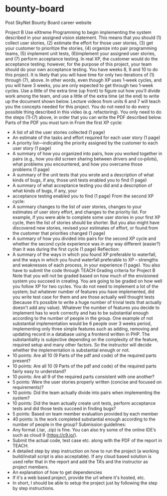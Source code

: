 # bounty-board
Post SkyNet Bounty Board career website

Project B
Use eXtreme Programming to begin implementing the system described in your assigned vision statement. This means that you should (1) collect user stories, (2) estimate the effort for those user stories, (3) get your customer to prioritize the stories, (4) organize into pair programming teams, (5) implement unit tests, (6)implement your assigned user stories, and (7) perform acceptance testing. In real XP, the customer would do the acceptance testing; however, for the purpose of this project, your team should do your own acceptance testing.
You have weeks 8, 9 and 10 to do this project. It is likely that you will have time for only two iterations of (1) through (7), above. In other words, even though XP uses 1‐week cycles, and you will have 3 weeks, you are only expected to get through two 1‐week cycles. Use a little of the extra time (up front) to figure out how you’ll divide work among the team, and use a little of the extra time (at the end) to write up the document shown below.
Lecture videos from units 6 and 7 will teach you the concepts needed for this project. You do not need to do every possible thing described in this video (e.g. refactoring). You only need to do the steps (1)‐(7) above, in order that you can write the PDF described below.
Parts of the PDF you must turn in
From the first XP cycle:
* A list of all the user stories collected (1 page)
* An estimate of the tasks and effort required for each user story (1 page)
* A priority list—indicating the priority assigned by the customer to each user story (1 page)
* A summary of how you organized into pairs, how you worked together in pairs (e.g., how you did
screen sharing between drivers and co‐pilots), what problems you encountered, and how you
overcame those problems (1 page)
* A summary of the unit tests that you wrote and a description of what kinds of bugs, if any, those unit
tests enabled you to find (1 page)
* A summary of what acceptance testing you did and a description of what kinds of bugs, if any, your
* acceptance testing enabled you to find (1 page)
From the second XP cycle:
* A summary changes to the list of user stories, changes to your estimates of user story effort, and changes to the priority list. For example, if you were able to complete some user stories in your first XP cycle, then the list of stories should be shorter. But you also might have discovered new stories, revised your estimates of effort, or found from the customer that priorities changed (1 page)
* A summary of how you divided into pairs for the second XP cycle and whether the second cycle experience was in any way different (easier?) than it was during the first cycle (1 page)
Reflection:
* A summary of the ways in which you found XP preferable to waterfall, and the ways in which you found waterfall preferable to XP – strengths and weaknesses of each process, in your experience (1 page). You also have to submit the code through TEACH
Grading criteria for Project B
Note that you will not be graded based on how much of the envisioned system you succeed in creating. You are going to be graded on how well you follow XP for two cycles. You do not need to implement a lot of the system; but whatever number of features you have implemented, did you write test case for them and are those actually well thought tests (because it’s possible to write a huge number of trivial tests
that actually doesn't add any value). Whatever the number of features you decide to implement has to work correctly and has to be substantial enough according to the number of people in the group.
One example of not substantial implementation would be 6 people over 3 weeks period, implementing only three simple features such as adding, removing and updating record in a database using a frontend written in PHP.
The substantiality is subjective depending on the complexity of the feature, required setup and many other factors. So the instructor will decide whether the implementation is substantial enough or not.
* 10 points: Are all 10 (9 Parts of the pdf and code) of the required parts present?
* 10 points: Are all 10 (9 Parts of the pdf and code) of the required parts fairly easy to understand?
* 10 points: Are all 9 of the required parts consistent with one another?
* 5 points: Were the user stories properly written (concise and focused on requirements)?
* 10 points: Did the team actually divide into pairs when implementing the system?
* 10 points: Did the team actually create unit tests, perform acceptance tests and did those tests succeed
in finding bugs?
* 5 points: Based on team member evaluation provided by each member
* 40 points: Is the work completed substantial enough according to the number of people in the group?
Submission guidelines:
* Any format (.tar, .zip) is fine. You can also try some of the online IDE’s such as cloud 9 (https://c9.io/).
* Submit the actual code, test case etc. along with the PDF of the report in TEACH.
* A detailed step by step instruction on how to run the project (a working build/install script is also acceptable). If any cloud based solution is used refer that in the report and add the TA’s and the
instructor as project members.
* An explanation of how to get dependencies
* If it's a web based project, provide the url where it's hosted, etc.
* In short, I should be able to setup the project just by following the step by step instructions.
